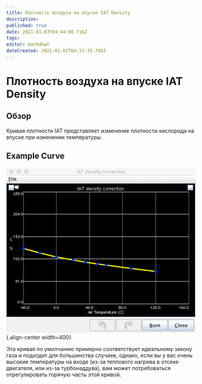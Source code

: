 ```yaml
---
title: Плотность воздуха на впуске IAT Density
description: 
published: true
date: 2021-01-03T04:44:00.716Z
tags: 
editor: markdown
dateCreated: 2021-01-02T04:31:35.795Z
---
```


# Плотность воздуха на впуске IAT Density
## Обзор

Кривая плотности IAT представляет изменение плотности кислорода на впуске при изменении температуры. 

## Example Curve
![iatDensity.png](/img/constants/iatDensity.png){.align-center width=400}

Эта кривая по умолчанию примерно соответствует идеальному закону газа и подходит для большинства случаев, однако, если вы у вас очень высокие температуры на входе (из-за теплового нагрева в отсеке двигателя, или из-за турбонаддува), вам может потребоваться отрегулировать горячую часть этой кривой.